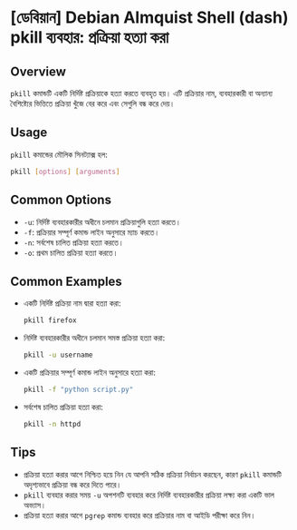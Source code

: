 # [ডেবিয়ান] Debian Almquist Shell (dash) pkill ব্যবহার: প্রক্রিয়া হত্যা করা

## Overview
`pkill` কমান্ডটি একটি নির্দিষ্ট প্রক্রিয়াকে হত্যা করতে ব্যবহৃত হয়। এটি প্রক্রিয়ার নাম, ব্যবহারকারী বা অন্যান্য বৈশিষ্ট্যের ভিত্তিতে প্রক্রিয়া খুঁজে বের করে এবং সেগুলি বন্ধ করে দেয়।

## Usage
`pkill` কমান্ডের মৌলিক সিনট্যাক্স হল:

```bash
pkill [options] [arguments]
```

## Common Options
- `-u`: নির্দিষ্ট ব্যবহারকারীর অধীনে চলমান প্রক্রিয়াগুলি হত্যা করতে।
- `-f`: প্রক্রিয়ার সম্পূর্ণ কমান্ড লাইন অনুসারে ম্যাচ করতে।
- `-n`: সর্বশেষ চালিত প্রক্রিয়া হত্যা করতে।
- `-o`: প্রথম চালিত প্রক্রিয়া হত্যা করতে।

## Common Examples
- একটি নির্দিষ্ট প্রক্রিয়া নাম দ্বারা হত্যা করা:
    ```bash
    pkill firefox
    ```

- নির্দিষ্ট ব্যবহারকারীর অধীনে চলমান সমস্ত প্রক্রিয়া হত্যা করা:
    ```bash
    pkill -u username
    ```

- একটি প্রক্রিয়ার সম্পূর্ণ কমান্ড লাইন অনুসারে হত্যা করা:
    ```bash
    pkill -f "python script.py"
    ```

- সর্বশেষ চালিত প্রক্রিয়া হত্যা করা:
    ```bash
    pkill -n httpd
    ```

## Tips
- প্রক্রিয়া হত্যা করার আগে নিশ্চিত হয়ে নিন যে আপনি সঠিক প্রক্রিয়া নির্বাচন করছেন, কারণ `pkill` কমান্ডটি অদৃশ্যভাবে প্রক্রিয়া বন্ধ করে দিতে পারে।
- `pkill` ব্যবহার করার সময় `-u` অপশনটি ব্যবহার করে নির্দিষ্ট ব্যবহারকারীর প্রক্রিয়া লক্ষ্য করা একটি ভাল অভ্যাস।
- প্রক্রিয়া হত্যা করার আগে `pgrep` কমান্ড ব্যবহার করে প্রক্রিয়ার নাম বা আইডি পরীক্ষা করে নিন।